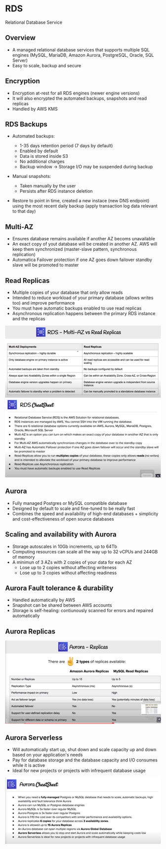 # RDS

Relational Database Service

## Overview

- A managed relational database services that supports multiple SQL engines (MySQL, MariaDB, Amazon Aurora, PostgreSQL, Oracle, SQL Server)
- Easy to scale, backup and secure

## Encryption

- Encryption at-rest for all RDS engines (newer engine versions)
- It will also encrypted the automated backups, snapshots and read replicas
- Handled by AWS KMS

## RDS Backups

- Automated backups:
    + 1-35 days retention period (7 days by default)
    + Enabled by default
    + Data is stored inside S3
    + No additional charges
    + Backup window -> Storage I/O may be suspended during backup
- Manual snapshots:
    + Taken manually by the user
    + Persists after RDS instance deletion

- Restore to point in time, created a new instace (new DNS endpoint) using the most recent daily backup (apply transaction log data relevant to that day)

## Multi-AZ

- Ensures database remains available if another AZ becoms unavailable
- An exact copy of yout database will be created in another AZ. AWS will keep them synchronized (master-slave pattern, synchronous replication)
- Automatica Failover protection if one AZ goes down failover standby slave will be promoted to master

## Read Replicas

- Multiple copies of your database that only allow reads
- Intended to reduce workload of your primary database (allows writes too) and improve performance
- You must have automatic backups enabled to use read replicas
- Asynchronous replication happens between the primary RDS instance and the replicas

![Read Replicas vs Multi-AZ](./images/rds/rds.png)
![RDS CheatSheet](./images/rds/rds_2.png)

## Aurora

- Fully managed Postgres or MySQL compatible database
- Designed by default to scale and fine-tuned to be really fast
- Combines the speed and availability of high-end databases + simplicity and cost-effectiveness of open source databases

## Scaling and availability with Aurora
- Storage autoscales in 10Gb increments, up to 64Tb
- Computing resources can scale all the way up to 32 vCPUs and 244GB of memory
- A minimun of 3 AZs with 2 copies of your data for each AZ
    + Lose up to 2 copies without affecting writeness
    + Lose up to 3 copies without affecting readiness

## Aurora Fault tolerance & durability

- Handled automatically by AWS
- Snapshot can be shared between AWS accounts
- Storage is self-healing: contiunously scanned for errors and repaired automatically

## Aurora Replicas

![Aurora Replicas comparision](./images/rds/rds_3.png)


## Aurora Serverless

- Will automatically start up, shut down and scale capacity up and down based on your application's needs
- Pay for database storage and the database capacity and I/O consumes while it is active
- Ideal for new projects or projects with infrequent database usage

![Aurora CheatSheet](./images/rds/rds_4.png)
